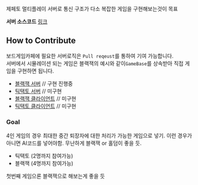 제페토 멀티플레이 서버로 통신 구조가 다소 복잡한 게임을 구현해보는것이 목표 

**서버 소스코드** [링크](./boardgame/Assets/Server.multiplay)

## How to Contribute 
 보드게임카페에 필요한 서버로직은 `Pull reqeust`를 통하여 기여 가능합니다.  
 서버에서 시뮬레이션 되는 게임은 블랙잭의 예시와 같이`GameBase`를 상속받아 직접 게임을 구현하면 됩니다.   
 
 - [블랙잭 서버](./boardgame/Assets/Server.multiplay/Network/game/blackjack) // 구현 진행중
 - [틱택토 서버](./boardgame/Assets/Server.multiplay/Network/game/tactactoe) // 미구현
 - [블랙잭 클라이언트](.) // 미구현
 - [틱택토 클라이언트](.) // 미구현
 
### Goal
  4인 게임의 경우 최대한 중간 퇴장자에 대한 처리가 가능한 게임으로 넣기. 
  이런 경우가 아니면 AI코드를 넣어야함. 무난하게 블랙잭 or 홀덤이 좋을 듯. 

 - 틱택토       (2명까지 참여가능) 
 - 블랙잭       (4명까지 참여가능)


 첫번째 게임으론 블랙잭으로 해보는게 좋을 듯
